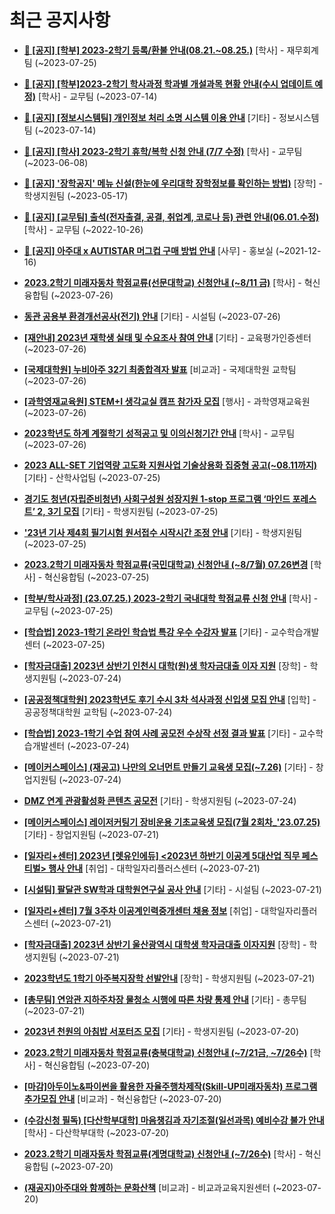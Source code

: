 # 최근 공지사항

* **[📌 [공지] [학부] 2023-2학기 등록/환불 안내(08.21.~08.25.)](http://ajou.ac.kr/kr/ajou/notice.do?mode=view&amp;articleNo=219379&amp;article.offset=0&amp;articleLimit=30)**
 [학사] - 재무회계팀 (~2023-07-25)

* **[📌 [공지] [학부]2023-2학기 학사과정 학과별 개설과목 현황 안내(수시 업데이트 예정)](http://ajou.ac.kr/kr/ajou/notice.do?mode=view&amp;articleNo=219065&amp;article.offset=0&amp;articleLimit=30)**
 [학사] - 교무팀 (~2023-07-14)

* **[📌 [공지] [정보시스템팀] 개인정보 처리 소명 시스템 이용 안내](http://ajou.ac.kr/kr/ajou/notice.do?mode=view&amp;articleNo=219034&amp;article.offset=0&amp;articleLimit=30)**
 [기타] - 정보시스템팀 (~2023-07-14)

* **[📌 [공지] [학사] 2023-2학기 휴학/복학 신청 안내 (7/7 수정)](http://ajou.ac.kr/kr/ajou/notice.do?mode=view&amp;articleNo=215587&amp;article.offset=0&amp;articleLimit=30)**
 [학사] - 교무팀 (~2023-06-08)

* **[📌 [공지] &#x27;장학공지&#x27; 메뉴 신설(한눈에 우리대학 장학정보를 확인하는 방법)](http://ajou.ac.kr/kr/ajou/notice.do?mode=view&amp;articleNo=214764&amp;article.offset=0&amp;articleLimit=30)**
 [장학] - 학생지원팀 (~2023-05-17)

* **[📌 [공지] [교무팀] 출석(전자출결, 공결, 취업계, 코로나 등) 관련 안내(06.01.수정)](http://ajou.ac.kr/kr/ajou/notice.do?mode=view&amp;articleNo=205552&amp;article.offset=0&amp;articleLimit=30)**
 [학사] - 교무팀 (~2022-10-26)

* **[📌 [공지] 아주대 x AUTISTAR 머그컵 구매 방법 안내](http://ajou.ac.kr/kr/ajou/notice.do?mode=view&amp;articleNo=147976&amp;article.offset=0&amp;articleLimit=30)**
 [사무] - 홍보실 (~2021-12-16)

* **[2023.2학기 미래자동차 학점교류(선문대학교) 신청안내 (~8/11 금)](http://ajou.ac.kr/kr/ajou/notice.do?mode=view&amp;articleNo=219438&amp;article.offset=0&amp;articleLimit=30)**
 [학사] - 혁신융합팀 (~2023-07-26)

* **[동관 공용부 환경개선공사(전기) 안내](http://ajou.ac.kr/kr/ajou/notice.do?mode=view&amp;articleNo=219433&amp;article.offset=0&amp;articleLimit=30)**
 [기타] - 시설팀 (~2023-07-26)

* **[[재안내] 2023년 재학생 실태 및 수요조사 참여 안내](http://ajou.ac.kr/kr/ajou/notice.do?mode=view&amp;articleNo=219431&amp;article.offset=0&amp;articleLimit=30)**
 [기타] - 교육평가인증센터 (~2023-07-26)

* **[[국제대학원] 누비아주 32기 최종합격자 발표](http://ajou.ac.kr/kr/ajou/notice.do?mode=view&amp;articleNo=219430&amp;article.offset=0&amp;articleLimit=30)**
 [비교과] - 국제대학원 교학팀 (~2023-07-26)

* **[[과학영재교육원] STEM+I 생각교실 캠프 참가자 모집](http://ajou.ac.kr/kr/ajou/notice.do?mode=view&amp;articleNo=219427&amp;article.offset=0&amp;articleLimit=30)**
 [행사] - 과학영재교육원 (~2023-07-26)

* **[2023학년도 하계 계절학기 성적공고 및 이의신청기간 안내](http://ajou.ac.kr/kr/ajou/notice.do?mode=view&amp;articleNo=219420&amp;article.offset=0&amp;articleLimit=30)**
 [학사] - 교무팀 (~2023-07-26)

* **[2023 ALL-SET 기업역량 고도화 지원사업 기술상용화 집중형 공고(~08.11까지)](http://ajou.ac.kr/kr/ajou/notice.do?mode=view&amp;articleNo=219412&amp;article.offset=0&amp;articleLimit=30)**
 [기타] - 산학사업팀 (~2023-07-25)

* **[경기도 청년(자립준비청년) 사회구성원 성장지원 1-stop 프로그램 ‘마인드 포레스트’ 2, 3기 모집](http://ajou.ac.kr/kr/ajou/notice.do?mode=view&amp;articleNo=219398&amp;article.offset=0&amp;articleLimit=30)**
 [기타] - 학생지원팀 (~2023-07-25)

* **[&#x27;23년 기사 제4회 필기시험 원서접수 시작시간 조정 안내](http://ajou.ac.kr/kr/ajou/notice.do?mode=view&amp;articleNo=219390&amp;article.offset=0&amp;articleLimit=30)**
 [기타] - 학생지원팀 (~2023-07-25)

* **[2023.2학기 미래자동차 학점교류(국민대학교) 신청안내 (~8/7월) 07.26변경](http://ajou.ac.kr/kr/ajou/notice.do?mode=view&amp;articleNo=219388&amp;article.offset=0&amp;articleLimit=30)**
 [학사] - 혁신융합팀 (~2023-07-25)

* **[[학부/학사과정] (23.07.25.) 2023-2학기 국내대학 학점교류 신청 안내](http://ajou.ac.kr/kr/ajou/notice.do?mode=view&amp;articleNo=219386&amp;article.offset=0&amp;articleLimit=30)**
 [학사] - 교무팀 (~2023-07-25)

* **[[학습법] 2023-1학기 온라인 학습법 특강 우수 수강자 발표](http://ajou.ac.kr/kr/ajou/notice.do?mode=view&amp;articleNo=219382&amp;article.offset=0&amp;articleLimit=30)**
 [기타] - 교수학습개발센터 (~2023-07-25)

* **[[학자금대출] 2023년 상반기 인천시 대학(원)생 학자금대출 이자 지원](http://ajou.ac.kr/kr/ajou/notice.do?mode=view&amp;articleNo=219345&amp;article.offset=0&amp;articleLimit=30)**
 [장학] - 학생지원팀 (~2023-07-24)

* **[[공공정책대학원] 2023학년도 후기 수시 3차 석사과정 신입생 모집 안내](http://ajou.ac.kr/kr/ajou/notice.do?mode=view&amp;articleNo=219329&amp;article.offset=0&amp;articleLimit=30)**
 [입학] - 공공정책대학원 교학팀 (~2023-07-24)

* **[[학습법] 2023-1학기 수업 참여 사례 공모전 수상작 선정 결과 발표](http://ajou.ac.kr/kr/ajou/notice.do?mode=view&amp;articleNo=219310&amp;article.offset=0&amp;articleLimit=30)**
 [기타] - 교수학습개발센터 (~2023-07-24)

* **[[메이커스페이스] (재공고) 나만의 오너먼트 만들기 교육생 모집(~7.26)](http://ajou.ac.kr/kr/ajou/notice.do?mode=view&amp;articleNo=219306&amp;article.offset=0&amp;articleLimit=30)**
 [기타] - 창업지원팀 (~2023-07-24)

* **[DMZ 연계 관광활성화 콘텐츠 공모전](http://ajou.ac.kr/kr/ajou/notice.do?mode=view&amp;articleNo=219304&amp;article.offset=0&amp;articleLimit=30)**
 [기타] - 학생지원팀 (~2023-07-24)

* **[[메이커스페이스] 레이저커팅기 장비운용 기초교육생 모집(7월 2회차_&#x27;23.07.25)](http://ajou.ac.kr/kr/ajou/notice.do?mode=view&amp;articleNo=219295&amp;article.offset=0&amp;articleLimit=30)**
 [기타] - 창업지원팀 (~2023-07-21)

* **[[일자리+센터] 2023년 [렛유인에듀] &lt;2023년 하반기 이공계 5대산업 직무 페스티벌&gt; 행사 안내](http://ajou.ac.kr/kr/ajou/notice.do?mode=view&amp;articleNo=219292&amp;article.offset=0&amp;articleLimit=30)**
 [취업] - 대학일자리플러스센터 (~2023-07-21)

* **[[시설팀] 팔달관 SW학과 대학원연구실 공사 안내](http://ajou.ac.kr/kr/ajou/notice.do?mode=view&amp;articleNo=219284&amp;article.offset=0&amp;articleLimit=30)**
 [기타] - 시설팀 (~2023-07-21)

* **[[일자리+센터] 7월 3주차 이공계인력중개센터 채용 정보](http://ajou.ac.kr/kr/ajou/notice.do?mode=view&amp;articleNo=219276&amp;article.offset=0&amp;articleLimit=30)**
 [취업] - 대학일자리플러스센터 (~2023-07-21)

* **[[학자금대출] 2023년 상반기 울산광역시 대학생 학자금대출 이자지원](http://ajou.ac.kr/kr/ajou/notice.do?mode=view&amp;articleNo=219270&amp;article.offset=0&amp;articleLimit=30)**
 [장학] - 학생지원팀 (~2023-07-21)

* **[2023학년도 1학기 아주복지장학 선발안내](http://ajou.ac.kr/kr/ajou/notice.do?mode=view&amp;articleNo=219263&amp;article.offset=0&amp;articleLimit=30)**
 [장학] - 학생지원팀 (~2023-07-21)

* **[[총무팀] 연암관 지하주차장 물청소 시행에 따른 차량 통제 안내](http://ajou.ac.kr/kr/ajou/notice.do?mode=view&amp;articleNo=219262&amp;article.offset=0&amp;articleLimit=30)**
 [기타] - 총무팀 (~2023-07-21)

* **[2023년 천원의 아침밥 서포터즈 모집](http://ajou.ac.kr/kr/ajou/notice.do?mode=view&amp;articleNo=219252&amp;article.offset=0&amp;articleLimit=30)**
 [기타] - 학생지원팀 (~2023-07-20)

* **[2023.2학기 미래자동차 학점교류(충북대학교) 신청안내 (~7/21금, ~7/26수)](http://ajou.ac.kr/kr/ajou/notice.do?mode=view&amp;articleNo=219251&amp;article.offset=0&amp;articleLimit=30)**
 [학사] - 혁신융합팀 (~2023-07-20)

* **[[마감]아두이노&amp;파이썬을 활용한 자율주행차제작(Skill-UP미래자동차) 프로그램 추가모집 안내](http://ajou.ac.kr/kr/ajou/notice.do?mode=view&amp;articleNo=219248&amp;article.offset=0&amp;articleLimit=30)**
 [비교과] - 혁신융합단 (~2023-07-20)

* **[(수강신청 필독) [다산학부대학] 마음챙김과 자기조절(일선과목) 예비수강 불가 안내](http://ajou.ac.kr/kr/ajou/notice.do?mode=view&amp;articleNo=219246&amp;article.offset=0&amp;articleLimit=30)**
 [학사] - 다산학부대학 (~2023-07-20)

* **[2023.2학기 미래자동차 학점교류(계명대학교) 신청안내 (~7/26수)](http://ajou.ac.kr/kr/ajou/notice.do?mode=view&amp;articleNo=219241&amp;article.offset=0&amp;articleLimit=30)**
 [학사] - 혁신융합팀 (~2023-07-20)

* **[(재공지)아주대와 함께하는 문화산책](http://ajou.ac.kr/kr/ajou/notice.do?mode=view&amp;articleNo=219221&amp;article.offset=0&amp;articleLimit=30)**
 [비교과] - 비교과교육지원센터 (~2023-07-20)
